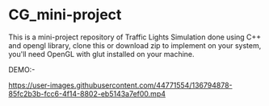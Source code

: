 # CG_mini-project
This is a mini-project repository of Traffic Lights Simulation done using C++ and opengl library,
clone this or download zip to implement on your system,
you'll need OpenGL with glut installed on your machine.



DEMO:-


https://user-images.githubusercontent.com/44771554/136794878-85fc2b3b-fcc6-4f14-8802-eb5143a7ef00.mp4

